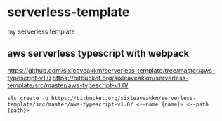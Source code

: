 # serverless-template
my serverless template

## aws serverless typescript with webpack
https://github.com/sixleaveakkm/serverless-template/tree/master/aws-typescript-v1.0
https://bitbucket.org/sixleaveakkm/serverless-template/src/master/aws-typescript-v1.0/

`sls create -u https://bitbucket.org/sixleaveakkm/serverless-template/src/master/aws-typescript-v1.0/ <--name {name}> <--path {path}>`
